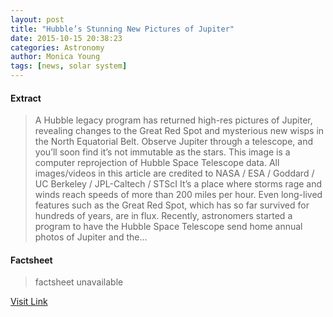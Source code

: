 ```yaml
---
layout: post
title: "Hubble’s Stunning New Pictures of Jupiter"
date: 2015-10-15 20:38:23
categories: Astronomy
author: Monica Young
tags: [news, solar system]
---
```



#### Extract
>A Hubble legacy program has returned high-res pictures of Jupiter, revealing changes to the Great Red Spot and mysterious new wisps in the North Equatorial Belt. Observe Jupiter through a telescope, and you’ll soon find it’s not immutable as the stars. This image is a computer reprojection of Hubble Space Telescope data. All images/videos in this article are credited to NASA / ESA / Goddard / UC Berkeley / JPL-Caltech / STScI It’s a place where storms rage and winds reach speeds of more than 200 miles per hour. Even long-lived features such as the Great Red Spot, which has so far survived for hundreds of years, are in flux. Recently, astronomers started a program to have the Hubble Space Telescope send home annual photos of Jupiter and the...

#### Factsheet
>factsheet unavailable

[Visit Link](http://www.skyandtelescope.com/astronomy-news/hubbles-stunning-pictures-of-jupiter-10152015/)



